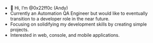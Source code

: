 - 👋 Hi, I’m @0x22ff0c (Andy)
- Currently an Automation QA Engineer but would like to eventually transition to a developer role in the near future.
- Focusing on solidifying my development skills by creating simple projects.
- Interested in web, console, and mobile applications.  

<!---
0x22ff0c/0x22ff0c is a ✨ special ✨ repository because its `README.md` (this file) appears on your GitHub profile.
You can click the Preview link to take a look at your changes.
--->
